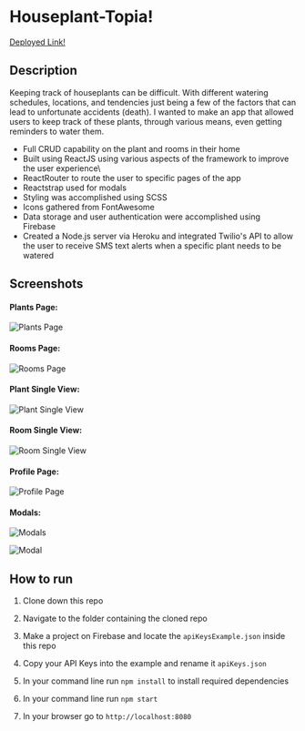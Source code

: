 # Houseplant-Topia!

[Deployed Link!](https://houseplant-topia.web.app/)

## Description

Keeping track of houseplants can be difficult. With different watering schedules, locations, and tendencies just being a few of the factors that can lead to unfortunate accidents (death).  I wanted to make an app that allowed users to keep track of these plants, through various means, even getting reminders to water them. 

* Full CRUD capability on the plant and rooms in their home
* Built using ReactJS using various aspects of the framework to improve the user experience\
* ReactRouter to route the user to specific pages of the app
* Reactstrap used for modals
* Styling was accomplished using SCSS
* Icons gathered from FontAwesome
* Data storage and user authentication were accomplished using Firebase 
* Created a Node.js server via Heroku and integrated Twilio's API to allow the user to receive SMS text alerts when a specific plant needs to be watered

## Screenshots

#### Plants Page:

![Plants Page](https://i.imgur.com/Pl4wFC5.png)

#### Rooms Page:

![Rooms Page](https://i.imgur.com/3LrJMce.png)

#### Plant Single View:

![Plant Single View](https://i.imgur.com/JQFWThJ.png)

#### Room Single View:

![Room Single View](https://i.imgur.com/osgerad.png)

#### Profile Page:

![Profile Page](https://i.imgur.com/JljuW1L.png)

#### Modals:

![Modals](https://i.imgur.com/JwR7kRd.png)

![Modal](https://i.imgur.com/Ezn81Ot.png)


## How to run

1. Clone down this repo

1. Navigate to the folder containing the cloned repo

1. Make a project on Firebase and locate the `apiKeysExample.json` inside this repo

1. Copy your API Keys into the example and rename it `apiKeys.json` 

1. In your command line run `npm install` to install required dependencies

1. In your command line run `npm start`

1. In your browser go to `http://localhost:8080`

